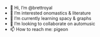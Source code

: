 - 👋 Hi, I’m @brettroyal
- 👀 I’m interested onomastics & literature
- 🌱 I’m currently learning spacy & graphs
- 💞️ I’m looking to collaborate on automusic
- 📫 How to reach me: pigeon

<!---
brettroyal/brettroyal is a ✨ special ✨ repository because its `README.md` (this file) appears on your GitHub profile.
You can click the Preview link to take a look at your changes.
--->
